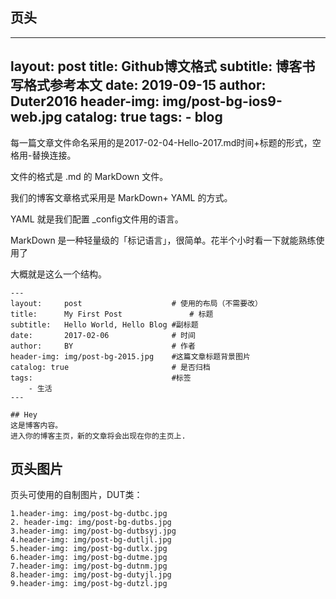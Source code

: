 ## 页头

---
layout:     post
title:     Github博文格式
subtitle:   博客书写格式参考本文
date:       2019-09-15
author:     Duter2016
header-img: img/post-bg-ios9-web.jpg
catalog: true
tags:
    - blog
---


每一篇文章文件命名采用的是2017-02-04-Hello-2017.md时间+标题的形式，空格用-替换连接。

文件的格式是 .md 的 MarkDown 文件。

我们的博客文章格式采用是 MarkDown+ YAML 的方式。

YAML 就是我们配置 _config文件用的语言。

MarkDown 是一种轻量级的「标记语言」，很简单。花半个小时看一下就能熟练使用了

大概就是这么一个结构。

```
---
layout:     post   				    # 使用的布局（不需要改）
title:      My First Post 				# 标题 
subtitle:   Hello World, Hello Blog #副标题
date:       2017-02-06 				# 时间
author:     BY 						# 作者
header-img: img/post-bg-2015.jpg 	#这篇文章标题背景图片
catalog: true 						# 是否归档
tags:								#标签
    - 生活
---

## Hey
这是博客内容。
进入你的博客主页，新的文章将会出现在你的主页上.
```


##  页头图片
页头可使用的自制图片，DUT类：
```
1.header-img: img/post-bg-dutbc.jpg	
2. header-img: img/post-bg-dutbs.jpg	
3.header-img: img/post-bg-dutbsyj.jpg	
4.header-img: img/post-bg-dutljl.jpg	
5.header-img: img/post-bg-dutlx.jpg	
6.header-img: img/post-bg-dutme.jpg	
7.header-img: img/post-bg-dutnm.jpg	
8.header-img: img/post-bg-dutyjl.jpg	
9.header-img: img/post-bg-dutzl.jpg
```

